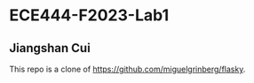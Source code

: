 # ECE444-F2023-Lab1

## Jiangshan Cui

This repo is a clone of https://github.com/miguelgrinberg/flasky.
